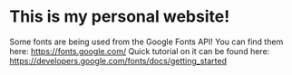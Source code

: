 #  This is my personal website!

Some fonts are being used from the Google Fonts API!
You can find them here: https://fonts.google.com/
Quick tutorial on it can be found here: https://developers.google.com/fonts/docs/getting_started
